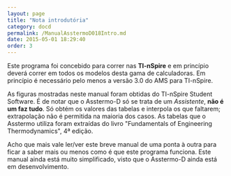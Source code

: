 ```yaml
---
layout: page
title: "Nota introdutória"
category: docd
permalink: /ManualAsstermoD018Intro.md
date: 2015-05-01 18:29:40
order: 3
---
```


Este programa foi concebido para correr nas **TI-nSpire** e em princípio deverá correr em todos os modelos desta gama de calculadoras. Em princípio é necessário pelo menos a versão 3.0 do AMS para TI-nSpire.

As figuras mostradas neste manual foram obtidas do TI-nSpire Student Software. É de notar que o Asstermo-D só se trata de um _Assistente_, **não é um faz tudo**. Só obtém os valores das tabelas e interpola os que faltarem; extrapolação não é permitida na maioria dos casos. As tabelas que o Asstermo utiliza foram extraídas do livro "Fundamentals of Engineering Thermodynamics", 4ª edição.

Acho que mais vale ler/ver este breve manual de uma ponta à outra para ficar a saber mais ou menos como é que este programa funciona. Este manual ainda está muito simplificado, visto que o Asstermo-D ainda está em desenvolvimento.
